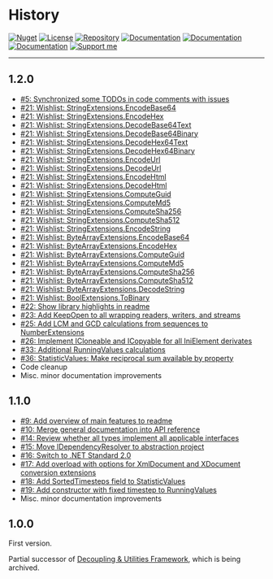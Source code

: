 # History

[![Nuget](https://img.shields.io/nuget/v/RI.Utilities)](https://www.nuget.org/packages/RI.Utilities/) [![License](https://img.shields.io/github/license/RotenInformatik/UtilitiesDotNet)](LICENSE) [![Repository](https://img.shields.io/badge/repo-UtilitiesDotNet-lightgrey)](https://github.com/RotenInformatik/UtilitiesDotNet) [![Documentation](https://img.shields.io/badge/docs-Readme-yellowgreen)](README.md) [![Documentation](https://img.shields.io/badge/docs-History-yellowgreen)](HISTORY.md) [![Documentation](https://img.shields.io/badge/docs-API-yellowgreen)](https://roteninformatik.github.io/UtilitiesDotNet/api/) [![Support me](https://img.shields.io/badge/support%20me-Ko--fi-ff69b4?logo=Ko-fi)](https://ko-fi.com/andreasroten)

---

## 1.2.0

* [#5: Synchronized some TODOs in code comments with issues](https://github.com/RotenInformatik/UtilitiesDotNet/issues/5)
* [#21: Wishlist: StringExtensions.EncodeBase64](https://github.com/RotenInformatik/UtilitiesDotNet/issues/21)
* [#21: Wishlist: StringExtensions.EncodeHex](https://github.com/RotenInformatik/UtilitiesDotNet/issues/21)
* [#21: Wishlist: StringExtensions.DecodeBase64Text](https://github.com/RotenInformatik/UtilitiesDotNet/issues/21)
* [#21: Wishlist: StringExtensions.DecodeBase64Binary](https://github.com/RotenInformatik/UtilitiesDotNet/issues/21)
* [#21: Wishlist: StringExtensions.DecodeHex64Text](https://github.com/RotenInformatik/UtilitiesDotNet/issues/21)
* [#21: Wishlist: StringExtensions.DecodeHex64Binary](https://github.com/RotenInformatik/UtilitiesDotNet/issues/21)
* [#21: Wishlist: StringExtensions.EncodeUrl](https://github.com/RotenInformatik/UtilitiesDotNet/issues/21)
* [#21: Wishlist: StringExtensions.DecodeUrl](https://github.com/RotenInformatik/UtilitiesDotNet/issues/21)
* [#21: Wishlist: StringExtensions.EncodeHtml](https://github.com/RotenInformatik/UtilitiesDotNet/issues/21)
* [#21: Wishlist: StringExtensions.DecodeHtml](https://github.com/RotenInformatik/UtilitiesDotNet/issues/21)
* [#21: Wishlist: StringExtensions.ComputeGuid](https://github.com/RotenInformatik/UtilitiesDotNet/issues/21)
* [#21: Wishlist: StringExtensions.ComputeMd5](https://github.com/RotenInformatik/UtilitiesDotNet/issues/21)
* [#21: Wishlist: StringExtensions.ComputeSha256](https://github.com/RotenInformatik/UtilitiesDotNet/issues/21)
* [#21: Wishlist: StringExtensions.ComputeSha512](https://github.com/RotenInformatik/UtilitiesDotNet/issues/21)
* [#21: Wishlist: StringExtensions.EncodeString](https://github.com/RotenInformatik/UtilitiesDotNet/issues/21)
* [#21: Wishlist: ByteArrayExtensions.EncodeBase64](https://github.com/RotenInformatik/UtilitiesDotNet/issues/21)
* [#21: Wishlist: ByteArrayExtensions.EncodeHex](https://github.com/RotenInformatik/UtilitiesDotNet/issues/21)
* [#21: Wishlist: ByteArrayExtensions.ComputeGuid](https://github.com/RotenInformatik/UtilitiesDotNet/issues/21)
* [#21: Wishlist: ByteArrayExtensions.ComputeMd5](https://github.com/RotenInformatik/UtilitiesDotNet/issues/21)
* [#21: Wishlist: ByteArrayExtensions.ComputeSha256](https://github.com/RotenInformatik/UtilitiesDotNet/issues/21)
* [#21: Wishlist: ByteArrayExtensions.ComputeSha512](https://github.com/RotenInformatik/UtilitiesDotNet/issues/21)
* [#21: Wishlist: ByteArrayExtensions.DecodeString](https://github.com/RotenInformatik/UtilitiesDotNet/issues/21)
* [#21: Wishlist: BoolExtensions.ToBinary](https://github.com/RotenInformatik/UtilitiesDotNet/issues/21)
* [#22: Show library highlights in readme](https://github.com/RotenInformatik/UtilitiesDotNet/issues/22)
* [#23: Add KeepOpen to all wrapping readers, writers, and streams](https://github.com/RotenInformatik/UtilitiesDotNet/issues/23)
* [#25: Add LCM and GCD calculations from sequences to NumberExtensions](https://github.com/RotenInformatik/UtilitiesDotNet/issues/25)
* [#26: Implement ICloneable and ICopyable for all IniElement derivates](https://github.com/RotenInformatik/UtilitiesDotNet/issues/26)
* [#33: Additional RunningValues calculations](https://github.com/RotenInformatik/UtilitiesDotNet/issues/33)
* [#36: StatisticValues: Make reciprocal sum available by property](https://github.com/RotenInformatik/UtilitiesDotNet/issues/36)
* Code cleanup
* Misc. minor documentation improvements

## 1.1.0

* [#9: Add overview of main features to readme](https://github.com/RotenInformatik/UtilitiesDotNet/issues/9)
* [#10: Merge general documentation into API reference](https://github.com/RotenInformatik/UtilitiesDotNet/issues/10)
* [#14: Review whether all types implement all applicable interfaces](https://github.com/RotenInformatik/UtilitiesDotNet/issues/14)
* [#15: Move IDependencyResolver to abstraction project](https://github.com/RotenInformatik/UtilitiesDotNet/issues/15)
* [#16: Switch to .NET Standard 2.0](https://github.com/RotenInformatik/UtilitiesDotNet/issues/16)
* [#17: Add overload with options for XmlDocument and XDocument conversion extensions](https://github.com/RotenInformatik/UtilitiesDotNet/issues/17)
* [#18: Add SortedTimesteps field to StatisticValues](https://github.com/RotenInformatik/UtilitiesDotNet/issues/18)
* [#19: Add constructor with fixed timestep to RunningValues](https://github.com/RotenInformatik/UtilitiesDotNet/issues/19)
* Misc. minor documentation improvements

## 1.0.0

First version.

Partial successor of [Decoupling & Utilities Framework](https://github.com/RotenInformatik/RI_Framework), which is being archived.
